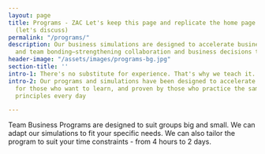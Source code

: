 ```yaml
---
layout: page
title: Programs - ZAC Let's keep this page and replicate the home page program section
  (let's discuss)
permalink: "/programs/"
description: Our business simulations are designed to accelerate business learning
  and team bonding–strengthening collaboration and business decisions that are made.
header-image: "/assets/images/programs-bg.jpg"
section-title: ''
intro-1: There's no substitute for experience. That's why we teach it.
intro-2: Our programs and simulations have been designed to accelerate business learning
  for those who want to learn, and proven by those who practice the same business
  principles every day

---
```

Team Business Programs are designed to suit groups big and small. We can adapt our simulations to fit your specific needs. We can also tailor the program to suit your time constraints - from 4 hours to 2 days.